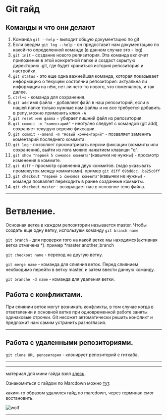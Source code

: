 # Git гайд
## Команды и что они делают
1. Команда `git --help` - выводит общую документацию по git
2. Если введем `git log --help` - он предоставит нам документацию по какой-то определенной команде (в данном случае это - log)
3. `git init`  - создание нового репизитория. Эта команда включит приложение в этой конкретной папке и создаст скрытую директорию .git, где будет храниться история репозитория и настройки.
4. `git status`  - это еще одна важнейшая команда, которая показывает информацию о текущем состоянии репозитория: актуальна ли информация на нём, нет ли чего-то нового, что поменялось, и так далее.
5. `ctrl+s`  - команда для сохранения.
6. `git add`  имя файла - добавляет файл в наш репозиторий, если в нашей папке только нужные нам файлы и их все требуется добавить в репу, можно применить ключ `-A`
7. `git reset имя файла` = убирает лишний файл из репозитория.
8. `git commit -m "коментарий"`  - неотулно следует с командой (git add), сохраняет текущую версию фиксации.
9. `git commit --amend -m "Новый комментарий"` - позваляет заменить коментарий последнего коммита.
10. `git log`  - позволяет просматривать версии фиксации (коммиты или сохранения), выйти из лога можно нажатием клавиши "q".
11. `git show "первей 5 симолов коммита"`(кавычки не нужны) - просмотр изменения в коммите.
12. `git diff` - просмотр сравнения двух коммитов. (надо указывать промежуток между коммитами). 
пример `git diff 09bd8cc..ba25c0ff`
13. `git checkout "первей 5 симолов коммита"`(кавычки не нужны)  - команда позваляет переходить в ранее созданные коммиты.
14. `git checkout master`  - возвращает нас в основное тело файла.
***

# Ветвление.
Основная ветка в каждом репозитории называется master. Чтобы создать еще одну ветку, используем команду `git branch name`

`git branch` - для проверки того на какой ветке мы находимся(активная ветка отмечена *). пример
    *master
     another_branch

`git checkout name` - переход на другую ветку.

`git merge name` - команда для слияния веток. Перед слиянием необходимо перейти в ветку master, и затем ввести данную команду.

`git branche -d name` - команда для удаления ветки.

## Работа с конфликтами.
При слиянии веток могут возникать конфликты, в том случае когда в ответвлении и основной ветке при одновременной работе заняты одинаковые строчки. Git несожет автоматически решить конфликт и предложит нам самим устранить разногласия. 
***
## Работа с удаленными репозиториями.

`git clone URL репозитория` - клонирует репозиторий с гитхаба.

***

***
материал для мини гайда взял [здесь].

Ознакомиться с гайдом по Marcdown можно [тут].


[тут]: Home_work.md

[здесь]: https://proglib.io/p/git-for-half-an-hour

каким-то образом удалился гайд по marcdown, через терминал смог востановить.

![wolf]

[wolf]:wolf.jpg

***